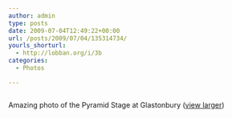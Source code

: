 ```yaml
---
author: admin
type: posts
date: 2009-07-04T12:49:22+00:00
url: /posts/2009/07/04/135314734/
yourls_shorturl:
  - http://lobban.org/i/3b
categories:
  - Photos

---
```

<div class="figure">
  <img src="http://andy.lobban.org/photo/1280/135314734/1/n6SoNyvfPphvlp1ande2ta6f" alt="" />
</div>

Amazing photo of the Pyramid Stage at Glastonbury ([view larger][1])

 [1]: http://www.bbc.co.uk/glastonbury/2009/photos/saturday/20/#photo